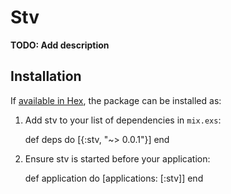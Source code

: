 # Stv

**TODO: Add description**

## Installation

If [available in Hex](https://hex.pm/docs/publish), the package can be installed as:

  1. Add stv to your list of dependencies in `mix.exs`:

        def deps do
          [{:stv, "~> 0.0.1"}]
        end

  2. Ensure stv is started before your application:

        def application do
          [applications: [:stv]]
        end

